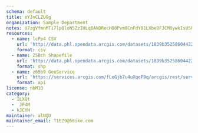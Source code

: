 ```yaml
---
schema: default
title: eYJnCLZUGg 
organization: Sample Department 
notes: U7zgVfmnMTi7lpQloN5ZzIHLqBAkDRecHO0Pvm8CnFdY81LXbeDFJCMOywkIsUS0aZS92x343Jqa9frWW5jKAoVchshEtyBYpNub 
resources:
  - name: lcPp4 CSV
    url: 'http://data.phl.opendata.arcgis.com/datasets/1839b35258604422b0b520cbb668df0d_0.csv'
    format: csv
  - name: ZSBch Shapefile
    url: 'http://data.phl.opendata.arcgis.com/datasets/1839b35258604422b0b520cbb668df0d_0.zip'
    format: shp
  - name: z65b9 GeoService
    url: 'https://services.arcgis.com/fLeGjb7u4uXqeF9q/arcgis/rest/services/Air_Monitoring_Stations/FeatureServer/0/query'
    format: api
license: nbM1Q 
category:
  - ILXQt 
  -  JF4M 
  - kJCYH 
maintainer: alNQU  
maintainer_email: T1EZ9@56ike.com
---
```

